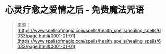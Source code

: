 <!--yml

category: 未分类

日期：2024年06月12日 18:40:32

-->

# 心灵疗愈之爱情之后 - 免费魔法咒语

> 来源：[https://www.spellsofmagic.com/spells/health_spells/healing_spells/6033/page.html#0001-01-01](https://www.spellsofmagic.com/spells/health_spells/healing_spells/6033/page.html#0001-01-01)
